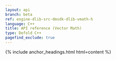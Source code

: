 ```yaml
---
layout: api
branch: beta
ref: engine-dlib-src-dmsdk-dlib-vmath-h
language: C++
title: API reference (Vector Math)
type: Defold C++
pagefind_exclude: true
---
```

{% include anchor_headings.html html=content %}